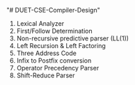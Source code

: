 "# DUET-CSE-Compiler-Design"

1. Lexical Analyzer
2. First/Follow Determination
3. Non-recursive predictive parser (LL(1))
4. Left Recursion & Left Factoring
5. Three Address Code
6. Infix to Postfix conversion
7. Operator Precedency Parser
8. Shift-Reduce Parser
